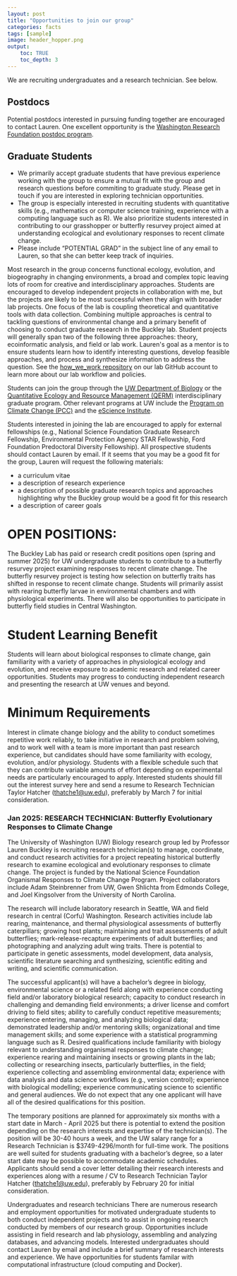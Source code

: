 ```yaml
---
layout: post
title: "Opportunities to join our group"
categories: facts
tags: [sample]
image: header_hopper.png
output: 
    toc: TRUE
    toc_depth: 3 
---
```

We are recruiting undergraduates and a research technician. See below.

## Postdocs
Potential postdocs interested in pursuing funding together are encouraged to contact Lauren.  One excellent opportunity is the [Washington Research Foundation postdoc program](https://www.wrfseattle.org/grants/wrf-postdoctoral-fellowships/).

## Graduate Students
- We primarily accept graduate students that have previous experience working with the group to ensure a mutual fit with the group and research questions before commiting to graduate study. Please get in touch if you are interested in exploring technician opportunities.
- The group is especially interested in recruiting students with quantitative skills (e.g., mathematics or computer science training, experience with a computing language such as R).  We also prioritize students interested in contributing to our grasshopper or butterfly resurvey project aimed at understanding ecological and evolutionary responses to recent climate change.
- Please include “POTENTIAL GRAD” in the subject line of any email to Lauren, so that she can better keep track of inquiries.

Most research in the group concerns functional ecology, evolution, and biogeography in changing environments, a broad and complex topic leaving lots of room for creative and interdisciplinary approaches. Students are encouraged to develop independent projects in collaboration with me, but the projects are likely to be most successful when they align with broader lab projects. One focus of the lab is coupling theoretical and quantitative tools with data collection. Combining multiple approaches is central to tackling questions of environmental change and a primary benefit of choosing to conduct graduate research in the Buckley lab. Student projects will generally span two of the following three approaches: theory, ecoinformatic analysis, and field or lab work. Lauren's goal as a mentor is to ensure students learn how to identify interesting questions, develop feasible approaches, and process and synthesize information to address the question. See the [how_we_work repository](https://github.com/HuckleyLab/how_we_work) on our lab GitHub account to learn more about our lab workflow and policies.

Students can join the group through the [UW Department of Biology](https://www.biology.washington.edu/programs/graduate) or the [Quantitative Ecology and Resource Management (QERM)](https://quantitative.uw.edu/) interdisciplinary graduate program.  Other relevant programs at UW include the [Program on Climate Change (PCC)](https://pcc.uw.edu/) and the [eScience Institute](https://escience.washington.edu/).

Students interested in joining the lab are encouraged to apply for external fellowships (e.g., National Science Foundation Graduate Research Fellowship, Environmental Protection Agency STAR Fellowship, Ford Foundation Predoctoral Diversity Fellowship). All prospective students should contact Lauren by email. If it seems that you may be a good fit for the group, Lauren will request the following materials:

- a curriculum vitae
- a description of research experience
- a description of possible graduate research topics and approaches highlighting why the Buckley group would be a good fit for this research
- a description of career goals

# OPEN POSITIONS: 
The Buckley Lab has paid or research credit positions open (spring and summer 2025) for UW undergraduate students to contribute to a butterfly resurvey project examining responses to recent climate change. The butterfly resurvey project is testing how selection on butterfly traits has shifted in response to recent climate change. Students will primarily assist with rearing butterfly larvae in environmental chambers and with physiological experiments. There will also be opportunities to participate in butterfly field studies in Central Washington.

# Student Learning Benefit
Students will learn about biological responses to climate change, gain familiarity with a variety of approaches in physiological ecology and evolution, and receive exposure to academic research and related career opportunities. Students may progress to conducting independent research and presenting the research at UW venues and beyond. 

# Minimum Requirements
Interest in climate change biology and the ability to conduct sometimes repetitive work reliably, to take initiative in research and problem solving, and to work well with a team is more important than past research experience, but candidates should have some familiarity with ecology, evolution, and/or physiology. Students with a flexible schedule such that they can contribute variable amounts of effort depending on experimental needs are particularly encouraged to apply. Interested students should fill out the interest survey here and send a resume to Research Technician Taylor Hatcher (thatche1@uw.edu), preferably by March 7 for initial consideration. 


### Jan 2025: RESEARCH TECHNICIAN: Butterfly Evolutionary Responses to Climate Change
The University of Washington (UW) Biology research group led by Professor Lauren Buckley is recruiting research technician(s) to manage, coordinate, and conduct research activities for a project repeating historical butterfly research to examine ecological and evolutionary responses to climate change. The project is funded by the National Science Foundation Organismal Responses to Climate Change Program. Project collaborators include Adam Steinbrenner from UW, Gwen Shlichta from Edmonds College, and Joel Kingsolver from the University of North Carolina.

The research will include laboratory research in Seattle, WA and field research in central (Corfu) Washington. Research activities include lab rearing, maintenance, and thermal physiological assessments of butterfly caterpillars; growing host plants; maintaining and trait assessments of adult butterflies; mark-release-recapture experiments of adult butterflies; and photographing and analyzing adult wing traits. There is potential to participate in genetic assessments, model development, data analysis, scientific literature searching and synthesizing, scientific editing and writing, and scientific communication. 

The successful applicant(s) will have a bachelor’s degree in biology, environmental science or a related field along with experience conducting field and/or laboratory biological research; capacity to conduct research in challenging and demanding field environments; a driver license and comfort driving to field sites; ability to carefully conduct repetitive measurements; experience entering, managing, and analyzing biological data; demonstrated leadership and/or mentoring skills; organizational and time management skills; and some experience with a statistical programming language such as R. Desired qualifications include familiarity with biology relevant to understanding organismal responses to climate change; experience rearing and maintaining insects or growing plants in the lab; collecting or researching insects, particularly butterflies, in the field; experience collecting and assembling environmental data; experience with data analysis and data science workflows (e.g., version control); experience with biological modelling; experience communicating science to scientific and general audiences. We do not expect that any one applicant will have all of the desired qualifications for this position.

The temporary positions are planned for approximately six months with a start date in March - April 2025 but there is potential to extend the position depending on the research interests and expertise of the technician(s). The position will be 30-40 hours a week, and the UW salary range for a Research Technician is $3749-4296/month for full-time work. The positions are well suited for students graduating with a bachelor’s degree, so a later start date may be possible to accommodate academic schedules. Applicants should send a cover letter detailing their research interests and experiences along with a resume / CV to Research Technician Taylor Hatcher (thatche1@uw.edu), preferably by February 20 for initial consideration. 

Undergraduates and research technicians
There are numerous research and employment opportunities for motivated undergraduate students to both conduct independent projects and to assist in ongoing research conducted by members of our research group. Opportunities include assisting in field research and lab physiology, assembling and analyzing databases, and advancing models. Interested undergraduates should contact Lauren by email and include a brief summary of research interests and experience. We have opportunities for students familar with computational infrastructure (cloud computing and Docker).


